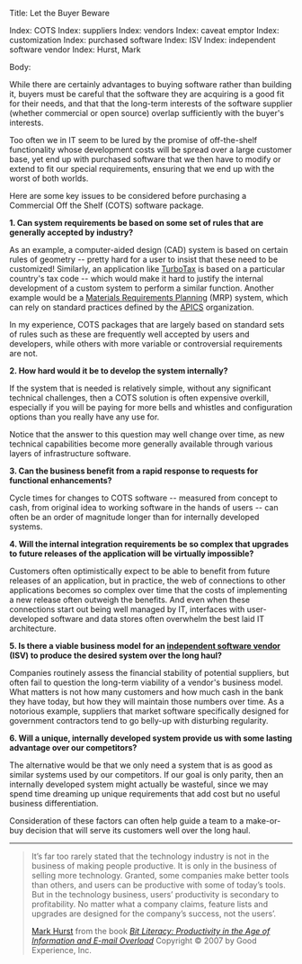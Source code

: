 Title: Let the Buyer Beware

Index: COTS
Index: suppliers
Index: vendors
Index: caveat emptor
Index: customization
Index: purchased software
Index: ISV
Index: independent software vendor
Index: Hurst, Mark

Body:

While there are certainly advantages to buying software rather than building it, buyers must be careful that the software they are acquiring is a good fit for their needs, and that that the long-term interests of the software supplier (whether commercial or open source) overlap sufficiently with the buyer's interests.

Too often we in IT seem to be lured by the promise of off-the-shelf functionality whose development costs will be spread over a large customer base, yet end up with purchased software that we then have to modify or extend to fit our special requirements, ensuring that we end up with the worst of both worlds.

Here are some key issues to be considered before purchasing a Commercial Off the Shelf (COTS) software package.

**1. Can system requirements be based on some set of rules that are generally accepted by industry?**

As an example, a computer-aided design (CAD) system is based on certain rules of geometry -- pretty hard for a user to insist that these need to be customized! Similarly, an application like <a href="http://www.turbotax.com" class="reflink" target="ref">TurboTax</a> is based on a particular country's tax code -- which would make it hard to justify the internal development of a custom system to perform a similar function. Another example would be a <a href="http://en.wikipedia.org/wiki/Material_requirements_planning" class="reflink" target="ref">Materials Requirements Planning</a> (MRP) system, which can rely on standard practices defined by the <a href="http://www.apics.org" class="reflink" target="ref">APICS</a> organization.

In my experience, COTS packages that are largely based on standard sets of rules such as these are frequently well accepted by users and developers, while others with more variable or controversial requirements are not.

**2. How hard would it be to develop the system internally?**

If the system that is needed is relatively simple, without any significant technical challenges, then a COTS solution is often expensive overkill, especially if you will be paying for more bells and whistles and configuration options than you really have any use for.

Notice that the answer to this question may well change over time, as new technical capabilities become more generally available through various layers of infrastructure software.

**3. Can the business benefit from a rapid response to requests for functional enhancements?**

Cycle times for changes to COTS software -- measured from concept to cash, from original idea to working software in the hands of users -- can often be an order of magnitude longer than for internally developed systems.

**4. Will the internal integration requirements be so complex that upgrades to future releases of the application will be virtually impossible?**

Customers often optimistically expect to be able to benefit from future releases of an application, but in practice, the web of connections to other applications becomes so complex over time that the costs of implementing a new release often outweigh the benefits. And even when these connections start out being well managed by IT, interfaces with user-developed software and data stores often overwhelm the best laid IT architecture.

**5. Is there a viable business model for an <a href="http://en.wikipedia.org/wiki/Independent_software_vendor" class="reflink" target="ref">independent software vendor</a> (ISV) to produce the desired system over the long haul?**

Companies routinely assess the financial stability of potential suppliers, but often fail to question the long-term viability of a vendor's business model. What matters is not how many customers and how much cash in the bank they have today, but how they will maintain those numbers over time. As a notorious example, suppliers that market software specifically designed for government contractors tend to go belly-up with disturbing regularity.

**6. Will a unique, internally developed system provide us with some lasting advantage over our competitors?**

The alternative would be that we only need a system that is as good as similar systems used by our competitors. If our goal is only parity, then an internally developed system might actually be wasteful, since we may spend time dreaming up unique requirements that add cost but no useful business differentiation.

Consideration of these factors can often help guide a team to a make-or-buy decision that will serve its customers well over the long haul.

----

<blockquote>
<p>
It&#8217;s far too rarely stated that the technology industry is not in the business of making people productive. It is only in the business of selling more technology. Granted, some companies make better tools than others, and users can be productive with some of today&#8217;s tools. But in the technology business, users&#8217; productivity is secondary to profitability. No matter what a company claims, feature lists and upgrades are designed for the company&#8217;s success, not the users&#8217;.</p>

<p class="bq-footer">
<a href="http://creativegood.com/mark-hurst/" class="reflink" target="ref">Mark Hurst</a> from the book <cite><a href="bibliography.html#hurst-2007">Bit Literacy: Productivity in the Age of Information and E-mail Overload</a></cite> Copyright &copy; 2007 by Good Experience, Inc.
</p>
</blockquote>

